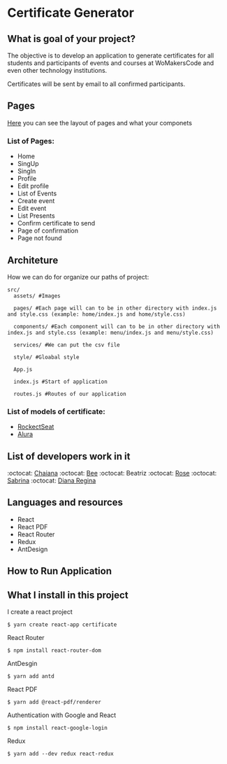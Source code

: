 # Certificate Generator

## What is goal of your project? 

The objective is to develop an application to generate certificates for all students and participants of events and courses at WoMakersCode and even other technology institutions.

Certificates will be sent by email to all confirmed participants.

## Pages 

[Here](https://github.com/React-Bootcamp-WoMarkersCode/certificate-generator/blob/DianaRegina/README_PAGES.md) you can see the layout of pages and what your componets 

### List of Pages:

- Home
- SingUp
- SingIn
- Profile
- Edit profile
- List of Events
- Create event
- Edit event
- List Presents
- Confirm certificate to send
- Page of confirmation
- Page not found

## Architeture 

How we can do for organize our paths of project:

```
src/
  assets/ #Images 
  
  pages/ #Each page will can to be in other directory with index.js and style.css (example: home/index.js and home/style.css)
  
  components/ #Each component will can to be in other directory with index.js and style.css (example: menu/index.js and menu/style.css)
  
  services/ #We can put the csv file
  
  style/ #Gloabal style
  
  App.js 
  
  index.js #Start of application
  
  routes.js #Routes of our application
```

### List of models of certificate: 

- [RockectSeat](https://skylab.rocketseat.com.br/api/files/certificates/d9bb2df6-c24b-4500-b3cd-410ff05cb0dc.pdf)
- [Alura](https://cursos.alura.com.br/user/bea-ali/course/consultas-sql-server-2017/certificate)

## List of developers work in it

:octocat: [Chaiana](https://github.com/chaihermes)
:octocat: [Bee](https://github.com/beebones) 
:octocat: Beatriz
:octocat: [Rose](https://github.com/ahakawa)
:octocat: [Sabrina](https://github.com/sabrinabuco)
:octocat: [Diana Regina](https://github.com/Diana-ops)

## Languages and resources 

- React
- React PDF
- React Router
- Redux 
- AntDesign 

## How to Run Application

## What I install in this project

I create a react project

```
$ yarn create react-app certificate
```

React Router

```
$ npm install react-router-dom
```
AntDesgin 

```
$ yarn add antd
```

React PDF
```
$ yarn add @react-pdf/renderer
```

Authentication with Google and React 
```
$ npm install react-google-login
```
Redux 
```
$ yarn add --dev redux react-redux
```
